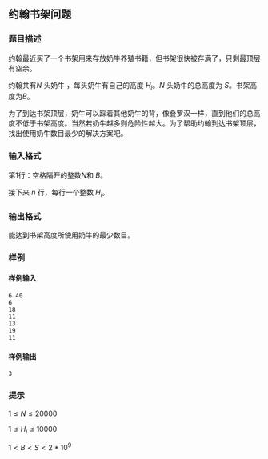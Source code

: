 ## 约翰书架问题

### 题目描述

约翰最近买了一个书架用来存放奶牛养殖书籍，但书架很快被存满了，只剩最顶层有空余。

约翰共有$N$ 头奶牛 ，每头奶牛有自己的高度 $H_i$。$N$ 头奶牛的总高度为 $S$。书架高度为$B$。

为了到达书架顶层，奶牛可以踩着其他奶牛的背，像叠罗汉一样，直到他们的总高度不低于书架高度。当然若奶牛越多则危险性越大。为了帮助约翰到达书架顶层，找出使用奶牛数目最少的解决方案吧。

### 输入格式

第$1$行：空格隔开的整数$N$和 $B$。

接下来 $n$ 行，每行一个整数 $H_i$。

### 输出格式

能达到书架高度所使用奶牛的最少数目。

### 样例

#### 样例输入

```
6 40
6
18
11
13
19
11
```

#### 样例输出

```
3
```

### 提示

$1 \le N \le 20000$

$1 \le H_i \le 10000$

$1 \lt B \lt S \lt 2 * 10^9$